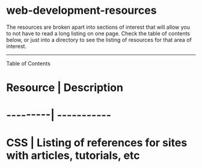 web-development-resources
=========================

The resources are broken apart into sections of interest that will allow you to
not have to read a long listing on one page. Check the table of contents below,
or just into a directory to see the listing of resources for that area of
interest.

---

Table of Contents

# Resource | Description #
# ---------| ----------- #
# CSS | Listing of references for sites with articles, tutorials, etc #
